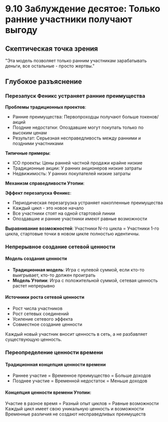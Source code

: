 # 9.10 Заблуждение десятое: Только ранние участники получают выгоду

## Скептическая точка зрения

"Эта модель позволяет только ранним участникам зарабатывать деньги, все остальные - просто жертвы."

## Глубокое разъяснение

### Перезапуск Феникс устраняет ранние преимущества

**Проблемы традиционных проектов**:

- Ранние преимущества: Первопроходцы получают больше токенов/акций
- Поздние недостатки: Опоздавшие могут покупать только по высоким ценам
- Результат: Серьезная несправедливость между ранними и поздними участниками

**Типичные примеры**:

- ICO проекты: Цены ранней частной продажи крайне низкие
- Традиционные акции: У ранних акционеров низкие затраты
- Недвижимость: У ранних покупателей низкие затраты

**Механизм справедливости Утопии**:

**Эффект перезапуска Феникс**:

- Периодическая перезагрузка устраняет накопленные преимущества
- Каждый цикл - это новое начало
- Все участники стоят на одной стартовой линии
- Опоздавшие и ранние участники имеют равные возможности

**Выравнивание возможностей**: Участники N-го цикла = Участники 1-го цикла, стартовые точки в новом цикле полностью идентичны.

### Непрерывное создание сетевой ценности

#### Модель создания ценности

- **Традиционная модель**: Игра с нулевой суммой, если кто-то выигрывает, кто-то должен проиграть
- **Модель Утопии**: Игра с положительной суммой, сетевая ценность растет непрерывно

#### Источники роста сетевой ценности

- Рост числа участников
- Рост сетевых соединений
- Усиление сетевого эффекта
- Совместное создание ценности

Каждый новый участник вносит ценность в сеть, а не разбавляет существующую ценность.

### Переопределение ценности времени

#### Традиционная концепция ценности времени

- Раннее участие = Временное преимущество = Больше доходов
- Позднее участие = Временной недостаток = Меньше доходов

#### Концепция ценности времени Утопии:
Участие в разное время = Разный опыт циклов = Равные возможности
Каждый цикл имеет свою уникальную ценность и возможности
Временные различия не создают несправедливых преимуществ